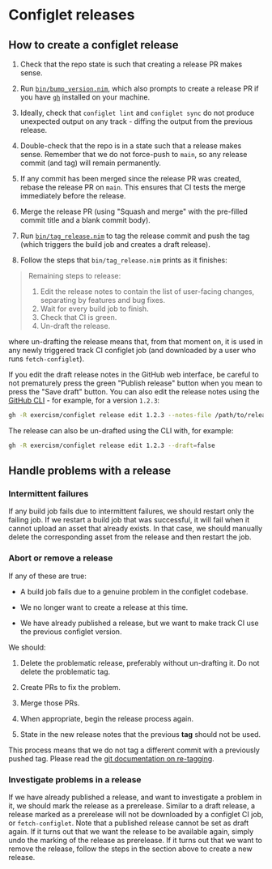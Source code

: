 # Configlet releases

## How to create a configlet release

1. Check that the repo state is such that creating a release PR makes sense.

1. Run [`bin/bump_version.nim`][bump_version], which also prompts to create a release PR if you have [`gh`][gh] installed on your machine.

1. Ideally, check that `configlet lint` and `configlet sync` do not produce unexpected output on any track - diffing the output from the previous release.

1. Double-check that the repo is in a state such that a release makes sense.
   Remember that we do not force-push to `main`, so any release commit (and tag) will remain permanently.

1. If any commit has been merged since the release PR was created, rebase the release PR on `main`.
   This ensures that CI tests the merge immediately before the release.

1. Merge the release PR (using "Squash and merge" with the pre-filled commit title and a blank commit body).

1. Run [`bin/tag_release.nim`][tag_release] to tag the release commit and push the tag (which triggers the build job and creates a draft release).

1. Follow the steps that `bin/tag_release.nim` prints as it finishes:

> Remaining steps to release:
>
> 1. Edit the release notes to contain the list of user-facing changes,
>    separating by features and bug fixes.
> 2. Wait for every build job to finish.
> 3. Check that CI is green.
> 4. Un-draft the release.

where un-drafting the release means that, from that moment on, it is used in any newly triggered track CI configlet job (and downloaded by a user who runs `fetch-configlet`).

If you edit the draft release notes in the GitHub web interface, be careful to not prematurely press the green "Publish release" button when you mean to press the "Save draft" button.
You can also edit the release notes using the [GitHub CLI][gh] - for example, for a version `1.2.3`:

```sh
gh -R exercism/configlet release edit 1.2.3 --notes-file /path/to/release_notes.md
```

The release can also be un-drafted using the CLI with, for example:

```sh
gh -R exercism/configlet release edit 1.2.3 --draft=false
```

## Handle problems with a release

### Intermittent failures

If any build job fails due to intermittent failures, we should restart only the failing job.
If we restart a build job that was successful, it will fail when it cannot upload an asset that already exists.
In that case, we should manually delete the corresponding asset from the release and then restart the job.

### Abort or remove a release

If any of these are true:

- A build job fails due to a genuine problem in the configlet codebase.

- We no longer want to create a release at this time.

- We have already published a release, but we want to make track CI use the previous configlet version.

We should:

1. Delete the problematic release, preferably without un-drafting it.
   Do not delete the problematic tag.

1. Create PRs to fix the problem.

1. Merge those PRs.

1. When appropriate, begin the release process again.

1. State in the new release notes that the previous **tag** should not be used.

This process means that we do not tag a different commit with a previously pushed tag.
Please read the [git documentation on re-tagging][git-re-tag].

### Investigate problems in a release

If we have already published a release, and want to investigate a problem in it, we should mark the release as a prerelease.
Similar to a draft release, a release marked as a prerelease will not be downloaded by a configlet CI job, or `fetch-configlet`.
Note that a published release cannot be set as draft again.
If it turns out that we want the release to be available again, simply undo the marking of the release as prerelease.
If it turns out that we want to remove the release, follow the steps in the section above to create a new release.

[bump_version]: https://github.com/exercism/configlet/blob/main/bin/bump_version.nim
[gh]: https://github.com/cli/cli
[git-re-tag]: https://git-scm.com/docs/git-tag#_on_re_tagging
[tag_release]: https://github.com/exercism/configlet/blob/main/bin/tag_release.nim
